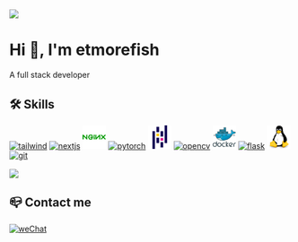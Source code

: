 
<a href="https://github.com/etmorefish" target="_blank">
<img height="200" align="center" src="https://github-readme-stats.vercel.app/api?username=etmorefish&count_private=true&theme=radical" />
</a>

<h1>Hi 👋, I'm etmorefish</h1>

<p>A full stack developer</p>

<h2>🛠 Skills</h2>
<p>

<a target="_blank" href="https://tailwindcss.com/" target="_blank" style="display: inline-block;">
<img src="https://raw.githubusercontent.com/danielcranney/readme-generator/main/public/icons/skills/tailwindcss-colored.svg" alt="tailwind" width="42" height="42" />
</a>


<a target="_blank" href="https://nextjs.org/" target="_blank" style="display: inline-block;">
<img src="https://raw.githubusercontent.com/danielcranney/readme-generator/main/public/icons/skills/nextjs-colored.svg" alt="nextjs" width="42" height="42" />
</a>


<a target="_blank" href="https://www.nginx.com" target="_blank" style="display: inline-block;">
<img src="https://raw.githubusercontent.com/devicons/devicon/master/icons/nginx/nginx-original.svg" alt="nginx" width="42" height="42" />
</a>


<a target="_blank" href="https://pytorch.org/" target="_blank" style="display: inline-block;">
<img src="https://www.vectorlogo.zone/logos/pytorch/pytorch-icon.svg" alt="pytorch" width="42" height="42" />
</a>


<a target="_blank" href="https://pandas.pydata.org/" target="_blank" style="display: inline-block;">
<img src="https://raw.githubusercontent.com/devicons/devicon/2ae2a900d2f041da66e950e4d48052658d850630/icons/pandas/pandas-original.svg" alt="pandas" width="42" height="42" />
</a>


<a target="_blank" href="https://opencv.org/" target="_blank" style="display: inline-block;">
<img src="https://www.vectorlogo.zone/logos/opencv/opencv-icon.svg" alt="opencv" width="42" height="42" />
</a>


<a target="_blank" href="https://www.docker.com/" target="_blank" style="display: inline-block;">
<img src="https://raw.githubusercontent.com/devicons/devicon/master/icons/docker/docker-original-wordmark.svg" alt="docker" width="42" height="42" />
</a>


<a target="_blank" href="https://flask.palletsprojects.com/" target="_blank" style="display: inline-block;">
<img src="https://www.vectorlogo.zone/logos/pocoo_flask/pocoo_flask-icon.svg" alt="flask" width="42" height="42" />
</a>


<a target="_blank" href="https://www.linux.org/" target="_blank" style="display: inline-block;">
<img src="https://raw.githubusercontent.com/devicons/devicon/master/icons/linux/linux-original.svg" alt="linux" width="42" height="42" />
</a>


<a target="_blank" href="https://git-scm.com/" target="_blank" style="display: inline-block;">
<img src="https://www.vectorlogo.zone/logos/git-scm/git-scm-icon.svg" alt="git" width="42" height="42" />
</a>

</p>

<a href="https://github.com/etmorefish" target="_blank">
<img height="200" align="center" src="https://github-readme-stats-one-mu-82.vercel.app/api/top-langs/?username=etmorefish&layout=compact&langs_count=8&bg_color=ffffff#gh-light-mode-only" />
</a>

<h2>📪 Contact me</h2>
<p>
<a target="_blank" href="https://githubbio.com/weChat/xxml_xyz" target="_blank" style="display: inline-block;">
<img src="https://img.shields.io/badge/WeChat-07C160?style=for-the-badge&logo=wechat&logoColor=white" alt="weChat" />
</a>

</p>
